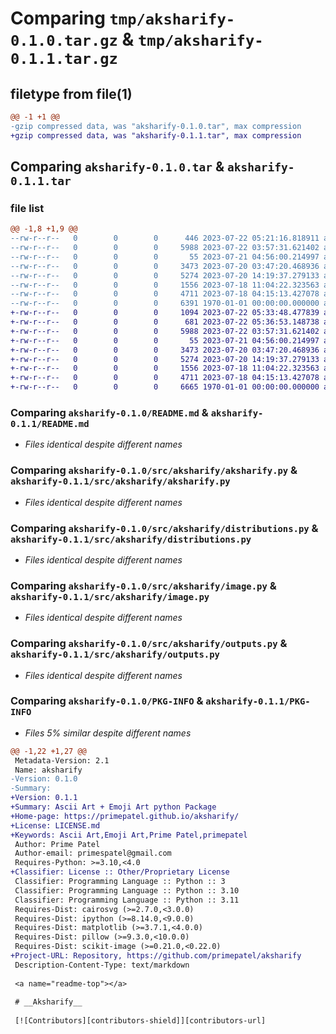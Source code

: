 # Comparing `tmp/aksharify-0.1.0.tar.gz` & `tmp/aksharify-0.1.1.tar.gz`

## filetype from file(1)

```diff
@@ -1 +1 @@
-gzip compressed data, was "aksharify-0.1.0.tar", max compression
+gzip compressed data, was "aksharify-0.1.1.tar", max compression
```

## Comparing `aksharify-0.1.0.tar` & `aksharify-0.1.1.tar`

### file list

```diff
@@ -1,8 +1,9 @@
--rw-r--r--   0        0        0      446 2023-07-22 05:21:16.818911 aksharify-0.1.0/pyproject.toml
--rw-r--r--   0        0        0     5988 2023-07-22 03:57:31.621402 aksharify-0.1.0/README.md
--rw-r--r--   0        0        0       55 2023-07-21 04:56:00.214997 aksharify-0.1.0/src/aksharify/__init__.py
--rw-r--r--   0        0        0     3473 2023-07-20 03:47:20.468936 aksharify-0.1.0/src/aksharify/aksharify.py
--rw-r--r--   0        0        0     5274 2023-07-20 14:19:37.279133 aksharify-0.1.0/src/aksharify/distributions.py
--rw-r--r--   0        0        0     1556 2023-07-18 11:04:22.323563 aksharify-0.1.0/src/aksharify/image.py
--rw-r--r--   0        0        0     4711 2023-07-18 04:15:13.427078 aksharify-0.1.0/src/aksharify/outputs.py
--rw-r--r--   0        0        0     6391 1970-01-01 00:00:00.000000 aksharify-0.1.0/PKG-INFO
+-rw-r--r--   0        0        0     1094 2023-07-22 05:33:48.477839 aksharify-0.1.1/LICENSE.md
+-rw-r--r--   0        0        0      681 2023-07-22 05:36:53.148738 aksharify-0.1.1/pyproject.toml
+-rw-r--r--   0        0        0     5988 2023-07-22 03:57:31.621402 aksharify-0.1.1/README.md
+-rw-r--r--   0        0        0       55 2023-07-21 04:56:00.214997 aksharify-0.1.1/src/aksharify/__init__.py
+-rw-r--r--   0        0        0     3473 2023-07-20 03:47:20.468936 aksharify-0.1.1/src/aksharify/aksharify.py
+-rw-r--r--   0        0        0     5274 2023-07-20 14:19:37.279133 aksharify-0.1.1/src/aksharify/distributions.py
+-rw-r--r--   0        0        0     1556 2023-07-18 11:04:22.323563 aksharify-0.1.1/src/aksharify/image.py
+-rw-r--r--   0        0        0     4711 2023-07-18 04:15:13.427078 aksharify-0.1.1/src/aksharify/outputs.py
+-rw-r--r--   0        0        0     6665 1970-01-01 00:00:00.000000 aksharify-0.1.1/PKG-INFO
```

### Comparing `aksharify-0.1.0/README.md` & `aksharify-0.1.1/README.md`

 * *Files identical despite different names*

### Comparing `aksharify-0.1.0/src/aksharify/aksharify.py` & `aksharify-0.1.1/src/aksharify/aksharify.py`

 * *Files identical despite different names*

### Comparing `aksharify-0.1.0/src/aksharify/distributions.py` & `aksharify-0.1.1/src/aksharify/distributions.py`

 * *Files identical despite different names*

### Comparing `aksharify-0.1.0/src/aksharify/image.py` & `aksharify-0.1.1/src/aksharify/image.py`

 * *Files identical despite different names*

### Comparing `aksharify-0.1.0/src/aksharify/outputs.py` & `aksharify-0.1.1/src/aksharify/outputs.py`

 * *Files identical despite different names*

### Comparing `aksharify-0.1.0/PKG-INFO` & `aksharify-0.1.1/PKG-INFO`

 * *Files 5% similar despite different names*

```diff
@@ -1,22 +1,27 @@
 Metadata-Version: 2.1
 Name: aksharify
-Version: 0.1.0
-Summary: 
+Version: 0.1.1
+Summary: Ascii Art + Emoji Art python Package
+Home-page: https://primepatel.github.io/aksharify/
+License: LICENSE.md
+Keywords: Ascii Art,Emoji Art,Prime Patel,primepatel
 Author: Prime Patel
 Author-email: primespatel@gmail.com
 Requires-Python: >=3.10,<4.0
+Classifier: License :: Other/Proprietary License
 Classifier: Programming Language :: Python :: 3
 Classifier: Programming Language :: Python :: 3.10
 Classifier: Programming Language :: Python :: 3.11
 Requires-Dist: cairosvg (>=2.7.0,<3.0.0)
 Requires-Dist: ipython (>=8.14.0,<9.0.0)
 Requires-Dist: matplotlib (>=3.7.1,<4.0.0)
 Requires-Dist: pillow (>=9.3.0,<10.0.0)
 Requires-Dist: scikit-image (>=0.21.0,<0.22.0)
+Project-URL: Repository, https://github.com/primepatel/aksharify
 Description-Content-Type: text/markdown
 
 <a name="readme-top"></a>
 
 # __Aksharify__
 
 [![Contributors][contributors-shield]][contributors-url]
```

